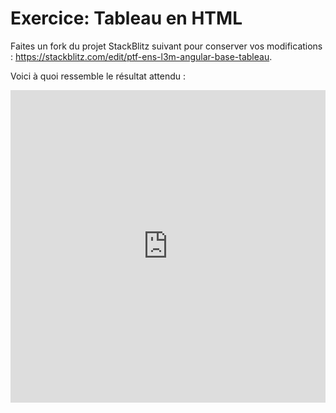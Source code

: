 # Exercice: Tableau en HTML

Faites un fork du projet StackBlitz suivant pour conserver vos modifications : https://stackblitz.com/edit/ptf-ens-l3m-angular-base-tableau.

Voici à quoi ressemble le résultat attendu :

<iframe src="https://stackblitz.com/edit/ptf-ens-l3m-angular-base-tableau?embed=1&file=src%2Fmain.ts&hideExplorer=1&hideNavigation=1&view=preview" height="500" width="100%" frameborder="0"></iframe>

